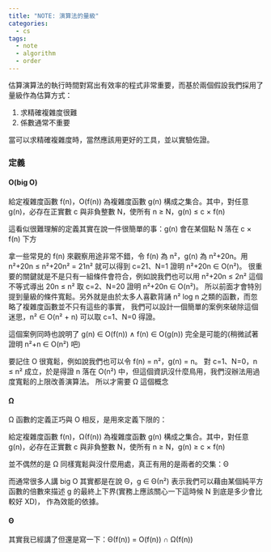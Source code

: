 ```yaml
---
title: "NOTE: 演算法的量級"
categories:
  - cs
tags:
  - note
  - algorithm
  - order
---
```


估算演算法的執行時間對寫出有效率的程式非常重要，而基於兩個假設我們採用了量級作為估算方式：

1. 求精確複雜度很難
2. 係數通常不重要

當可以求精確複雜度時，當然應該用更好的工具，並以實驗佐證。

### 定義

#### O(big O)

給定複雜度函數 f(n)，O(f(n)) 為複雜度函數 g(n) 構成之集合。其中，對任意 g(n)，必存在正實數 c 與非負整數 N，使所有 n ≥ N，g(n) ≤ c × f(n)

這看似很難理解的定義其實在說一件很簡單的事：g(n) 會在某個點 N 落在 c × f(n) 下方

拿一些常見的 f(n) 來觀察用途非常不錯，令 f(n) 為 n²，g(n) 為 n²+20n。用 n²+20n ≤ n²+20n² = 21n² 就可以得到 c=21、N=1 證明 n²+20n ∈ O(n²)。
很重要的關鍵就是不是只有一組條件會符合，例如說我們也可以用 n²+20n ≤ 2n² 這個不等式導出 20n ≤ n² 取 c=2、N=20 證明 n²+20n ∈ O(n²)。
所以前面才會特別提到量級的條件寬鬆。另外就是由於太多人喜歡背誦 n² log n 之類的函數，而忽略了複雜度函數並不只有這些的事實，
我們可以設計一個簡單的案例來破除這個迷思，n² ∈ O(n² + n) 可以取 c=1、N=0 得證。

這個案例同時也說明了 g(n) ∈ O(f(n)) ∧ f(n) ∈ O(g(n)) 完全是可能的(稍微試著證明 n²+n ∈ O(n²) 吧)

要記住 O 很寬鬆，例如說我們也可以令 f(n) = n²，g(n) = n。
對 c=1、N=0，n ≤ n² 成立，於是得證 n 落在 O(n²) 中，但這個資訊沒什麼鳥用，我們沒辦法用過度寬鬆的上限改善演算法。
所以才需要 Ω 這個概念

#### Ω

Ω 函數的定義正巧與 O 相反，是用來定義下限的：

給定複雜度函數 f(n)，Ω(f(n)) 為複雜度函數 g(n) 構成之集合。其中，對任意 g(n)，必存在正實數 c 與非負整數 N，使所有 n ≥ N，g(n) ≥ c × f(n)

並不偶然的是 Ω 同樣寬鬆與沒什麼用處，真正有用的是兩者的交集：Θ

而通常很多人講 big O 其實都是在說 Θ，g ∈ Θ(n²) 表示我們可以藉由某個純平方函數的倍數來描述 g 的最終上下界(實務上應該關心一下這時候 N 到底是多少會比較好 XD)，
作為效能的依據。

#### Θ

其實我已經講了但還是寫一下：Θ(f(n)) = O(f(n)) ∩ Ω(f(n))
